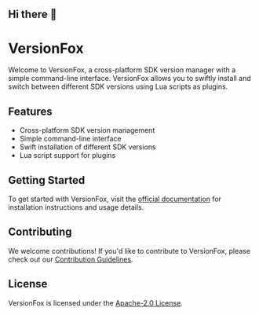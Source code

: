## Hi there 👋

# VersionFox

Welcome to VersionFox, a cross-platform SDK version manager with a simple command-line interface. VersionFox allows you to swiftly install and switch between different SDK versions using Lua scripts as plugins.

## Features
- Cross-platform SDK version management
- Simple command-line interface
- Swift installation of different SDK versions
- Lua script support for plugins

## Getting Started
To get started with VersionFox, visit the [official documentation](https://github.com/version-fox/vfox/blob/main/README.md#contributing) for installation instructions and usage details.

## Contributing
We welcome contributions! If you'd like to contribute to VersionFox, please check out our [Contribution Guidelines](https://github.com/version-fox/vfox/blob/main/README.md#contributing).

## License
VersionFox is licensed under the [Apache-2.0 License](https://github.com/version-fox/vfox/blob/main/LICENSE).

